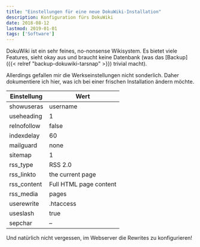 ```yaml
---
title: "Einstellungen für eine neue DokuWiki-Installation"
description: Konfiguration fürs DokuWiki
date: 2018-08-12
lastmod: 2019-01-01
tags: ['Software']
---
```

DokuWiki ist ein sehr feines, no-nonsense Wikisystem. Es bietet viele Features, sieht okay aus und braucht keine Datenbank (was das [Backup]({{< relref "backup-dokuwiki-tarsnap" >}}) trivial macht).

Allerdings gefallen mir die Werkseinstellungen nicht sonderlich. Daher dokumentiere ich hier, was ich bei einer frischen Installation ändern möchte.

|Einstellung|Wert|
|---|---|
|showuseras|username|
|useheading|1|
|relnofollow|false|
|indexdelay|60|
|mailguard|none|
|sitemap|1|
|rss_type|RSS 2.0|
|rss_linkto|the current page|
|rss_content|Full HTML page content|
|rss_media|pages|
|userewrite|.htaccess|
|useslash|true|
|sepchar|–|

Und natürlich nicht vergessen, im Webserver die Rewrites zu konfigurieren!
